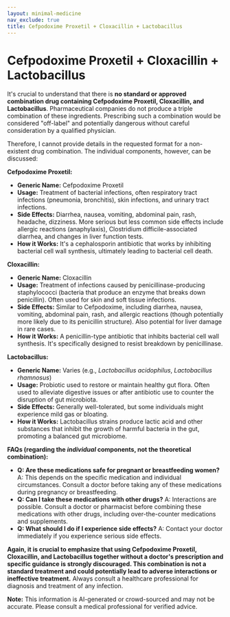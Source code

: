 ```yaml
---
layout: minimal-medicine
nav_exclude: true
title: Cefpodoxime Proxetil + Cloxacillin + Lactobacillus
---
```


# Cefpodoxime Proxetil + Cloxacillin + Lactobacillus

It's crucial to understand that there is **no standard or approved combination drug containing Cefpodoxime Proxetil, Cloxacillin, and Lactobacillus**.  Pharmaceutical companies do not produce a triple combination of these ingredients.  Prescribing such a combination would be considered "off-label" and potentially dangerous without careful consideration by a qualified physician.

Therefore, I cannot provide details in the requested format for a non-existent drug combination.  The individual components, however, can be discussed:

**Cefpodoxime Proxetil:**

* **Generic Name:** Cefpodoxime Proxetil
* **Usage:**  Treatment of bacterial infections, often respiratory tract infections (pneumonia, bronchitis), skin infections, and urinary tract infections.
* **Side Effects:** Diarrhea, nausea, vomiting, abdominal pain, rash, headache, dizziness.  More serious but less common side effects include allergic reactions (anaphylaxis),  Clostridium difficile-associated diarrhea, and changes in liver function tests.
* **How it Works:**  It's a cephalosporin antibiotic that works by inhibiting bacterial cell wall synthesis, ultimately leading to bacterial cell death.

**Cloxacillin:**

* **Generic Name:** Cloxacillin
* **Usage:** Treatment of infections caused by penicillinase-producing staphylococci (bacteria that produce an enzyme that breaks down penicillin).  Often used for skin and soft tissue infections.
* **Side Effects:** Similar to Cefpodoxime, including diarrhea, nausea, vomiting, abdominal pain, rash, and allergic reactions (though potentially more likely due to its penicillin structure).  Also potential for liver damage in rare cases.
* **How it Works:**  A penicillin-type antibiotic that inhibits bacterial cell wall synthesis.  It's specifically designed to resist breakdown by penicillinase.

**Lactobacillus:**

* **Generic Name:** Varies (e.g., *Lactobacillus acidophilus*, *Lactobacillus rhamnosus*)
* **Usage:** Probiotic used to restore or maintain healthy gut flora.  Often used to alleviate digestive issues or after antibiotic use to counter the disruption of gut microbiota.
* **Side Effects:** Generally well-tolerated, but some individuals might experience mild gas or bloating.
* **How it Works:**  Lactobacillus strains produce lactic acid and other substances that inhibit the growth of harmful bacteria in the gut, promoting a balanced gut microbiome.


**FAQs (regarding the *individual* components, not the theoretical combination):**

* **Q: Are these medications safe for pregnant or breastfeeding women?** A: This depends on the specific medication and individual circumstances.  Consult a doctor before taking any of these medications during pregnancy or breastfeeding.
* **Q: Can I take these medications with other drugs?** A:  Interactions are possible.  Consult a doctor or pharmacist before combining these medications with other drugs, including over-the-counter medications and supplements.
* **Q: What should I do if I experience side effects?** A: Contact your doctor immediately if you experience serious side effects.


**Again, it is crucial to emphasize that using Cefpodoxime Proxetil, Cloxacillin, and Lactobacillus together without a doctor's prescription and specific guidance is strongly discouraged. This combination is not a standard treatment and could potentially lead to adverse interactions or ineffective treatment.**  Always consult a healthcare professional for diagnosis and treatment of any infection.


**Note:** This information is AI-generated or crowd-sourced and may not be accurate. Please consult a medical professional for verified advice.